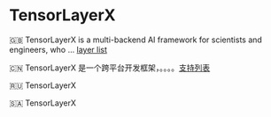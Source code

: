 # TensorLayerX
🇬🇧 TensorLayerX is a multi-backend AI framework for scientists and engineers, who ... [layer list](https://shimo.im/sheets/kJGCCTxXvqj99RGV/F5m5Z)

🇨🇳 TensorLayerX 是一个跨平台开发框架，。。。。[支持列表](https://shimo.im/sheets/kJGCCTxXvqj99RGV/F5m5Z)

🇷🇺 TensorLayerX 

🇸🇦 TensorLayerX
